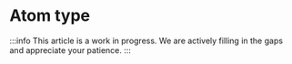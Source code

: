 # Atom type

:::info
This article is a work in progress. We are actively filling in the gaps and appreciate your patience.
:::
